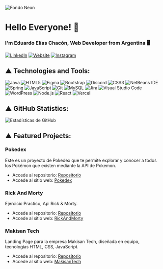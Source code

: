 <!-- Imagen de fondo -->
![Fondo Neon](https://e1.pxfuel.com/desktop-wallpaper/827/995/desktop-wallpaper-3840x1080-dual-screen-dual-monitor.jpg)

<!-- Encabezado -->
# Hello Everyone! 👋

### I'm Eduardo Elías Chacón, Web Developer from Argentina 🖥️

<!-- Iconos de redes sociales -->
[![LinkedIn](https://img.shields.io/badge/LinkedIn-%230077B5.svg?style=for-the-badge&logo=linkedin&logoColor=white)](https://www.linkedin.com/in/eduardoe92/)
[![Website](https://img.shields.io/badge/Website-%23000000.svg?style=for-the-badge&logo=web&logoColor=white)](https://eduardoeliaschacon-portfolio.vercel.app/)
[![Instagram](https://img.shields.io/badge/Instagram-%23E4405F.svg?style=for-the-badge&logo=instagram&logoColor=white)](https://www.instagram.com/eduardo.e)

<!-- Tecnologías y herramientas -->
## ▲ Technologies and Tools:

![Java](https://img.shields.io/badge/Java-%23ED8B00.svg?style=for-the-badge&logo=java&logoColor=red)
![HTML5](https://img.shields.io/badge/HTML5-%23E34F26.svg?style=for-the-badge&logo=html5&logoColor=white)
![Figma](https://img.shields.io/badge/Figma-%23F24E1E.svg?style=for-the-badge&logo=figma&logoColor=white)
![Bootstrap](https://img.shields.io/badge/Bootstrap-%238511FA.svg?style=for-the-badge&logo=bootstrap&logoColor=white&color=purple)
![Discord](https://img.shields.io/badge/Discord-%235865F2.svg?style=for-the-badge&logo=discord&logoColor=white)
![CSS3](https://img.shields.io/badge/CSS3-%231572B6.svg?style=for-the-badge&logo=css3&logoColor=white)
![NetBeans IDE](https://img.shields.io/badge/NetBeans%20IDE-1B6AC6.svg?style=for-the-badge&logo=apache-netbeans-ide&logoColor=white)
![Spring](https://img.shields.io/badge/Spring-%236DB33F.svg?style=for-the-badge&logo=spring&logoColor=white)
![JavaScript](https://img.shields.io/badge/JavaScript-%23323330.svg?style=for-the-badge&logo=javascript&logoColor=%23F7DF1E&color=yellow)
![Git](https://img.shields.io/badge/Git-%23F05033.svg?style=for-the-badge&logo=git&logoColor=white)
![MySQL](https://img.shields.io/badge/MySQL-%2300f.svg?style=for-the-badge&logo=mysql&logoColor=white)
![Jira](https://img.shields.io/badge/Jira-%230A0FFF.svg?style=for-the-badge&logo=jira&logoColor=white)
![Visual Studio Code](https://img.shields.io/badge/Visual%20Studio%20Code-0078d7.svg?style=for-the-badge&logo=visual-studio-code&logoColor=white)
![WordPress](https://img.shields.io/badge/WordPress-%23117AC9.svg?style=for-the-badge&logo=WordPress&logoColor=white)
![Node.js](https://img.shields.io/badge/Node.js-6DA55F?style=for-the-badge&logo=node.js&logoColor=white)
![React](https://img.shields.io/badge/React-%2320232a.svg?style=for-the-badge&logo=react&logoColor=%2361DAFB)
![Vercel](https://img.shields.io/badge/Vercel-%23000000.svg?style=for-the-badge&logo=vercel&logoColor=white)

<!-- Estadísticas de GitHub -->
## ▲ GitHub Statistics:

![Estadísticas de GitHub](https://github-readme-stats.vercel.app/api?username=eduardoe92&show_icons=true&theme=gotham)

<!-- Proyectos -->
## ▲ Featured Projects:

### Pokedex
Este es un proyecto de Pokedex que te permite explorar y conocer a todos los Pokémon que existen mediante la API de Pokemon. 

- Accede al repositorio: [Repositorio](https://github.com/eduardoe92/Pokedex)
- Accede al sitio web: [Pokedex](https://pokedex-gpymiced6-eduardoe92.vercel.app)

### Rick And Morty
Ejercicio Practico, Api Rick & Morty. 

- Accede al repositorio: [Repositorio](https://github.com/eduardoe92/ApiRickAndMorty)
- Accede al sitio web: [RickAndMorty](https://rickandmorty-seven-virid.vercel.app/)

### Makisan Tech
Landing Page para la empresa Makisan Tech, diseñada en equipo, tecnologías HTML, CSS, JavaScript.

- Accede al repositorio: [Repositorio](https://github.com/eduardoe92/web-makisan-tech)
- Accede al sitio web: [MakisanTech](https://jonathansansok.github.io/web-makisan-tech/)
